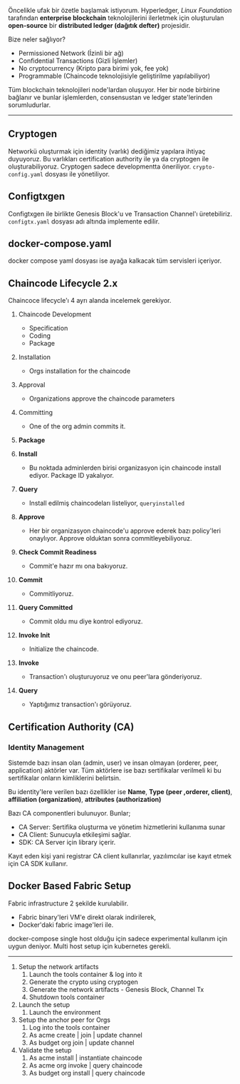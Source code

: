 Öncelikle ufak bir özetle başlamak istiyorum. Hyperledger, _Linux Foundation_ tarafından **enterprise blockchain** teknolojilerini ilerletmek için oluşturulan **open-source** bir **distributed ledger (dağıtık defter)** projesidir.

Bize neler sağlıyor?

- Permissioned Network (İzinli bir ağ)
- Confidential Transactions (Gizli İşlemler)
- No cryptocurrency (Kripto para birimi yok, fee yok)
- Programmable (Chaincode teknolojisiyle geliştirilme yapılabiliyor)

Tüm blockchain teknolojileri node'lardan oluşuyor. Her bir node birbirine bağlanır ve bunlar işlemlerden, consensustan ve ledger state'lerinden sorumludurlar.

---

## Cryptogen

Networkü oluşturmak için identity (varlık) dediğimiz yapılara ihtiyaç duyuyoruz. Bu varlıkları certification authority ile ya da cryptogen ile oluşturabiliyoruz. Cryptogen sadece developmentta öneriliyor. `crypto-config.yaml` dosyası ile yönetiliyor.

## Configtxgen

Configtxgen ile birlikte Genesis Block'u ve Transaction Channel'ı üretebiliriz. `configtx.yaml` dosyası adı altında implemente edilir.

## docker-compose.yaml

docker compose yaml dosyası ise ayağa kalkacak tüm servisleri içeriyor.

## Chaincode Lifecycle 2.x

Chaincoce lifecycle'ı 4 ayrı alanda incelemek gerekiyor.

1. Chaincode Development
   - Specification
   - Coding
   - Package
2. Installation
   - Orgs installation for the chaincode
3. Approval
   - Organizations approve the chaincode parameters
4. Committing

   - One of the org admin commits it.

5. **Package**
6. **Install**
   - Bu noktada adminlerden birisi organizasyon için chaincode install ediyor. Package ID yakalıyor.
7. **Query**
   - Install edilmiş chaincodeları listeliyor, `queryinstalled`
8. **Approve**
   - Her bir organizasyon chaincode'u approve ederek bazı policy'leri onaylıyor. Approve olduktan sonra commitleyebiliyoruz.
9. **Check Commit Readiness**
   - Commit'e hazır mı ona bakıyoruz.
10. **Commit**
    - Commitliyoruz.
11. **Query Committed**
    - Commit oldu mu diye kontrol ediyoruz.
12. **Invoke Init**
    - Initialize the chaincode.
13. **Invoke**
    - Transaction'ı oluşturuyoruz ve onu peer'lara gönderiyoruz.
14. **Query**
    - Yaptığımız transaction'ı görüyoruz.

## Certification Authority (CA)

### Identity Management

Sistemde bazı insan olan (admin, user) ve insan olmayan (orderer, peer, application) aktörler var. Tüm aktörlere ise bazı sertifikalar verilmeli ki bu sertifikalar onların kimliklerini belirtsin.

Bu identity'lere verilen bazı özellikler ise **Name**, **Type (peer ,orderer, client)**, **affiliation (organization)**, **attributes (authorization)**

Bazı CA componentleri bulunuyor. Bunlar;

- CA Server: Sertifika oluşturma ve yönetim hizmetlerini kullanıma sunar
- CA Client: Sunucuyla etkileşimi sağlar.
- SDK: CA Server için library içerir.

Kayıt eden kişi yani registrar CA client kullanırlar, yazılımcılar ise kayıt etmek için CA SDK kullanır.

## Docker Based Fabric Setup

Fabric infrastructure 2 şekilde kurulabilir.

- Fabric binary'leri VM'e direkt olarak indirilerek,
- Docker'daki fabric image'leri ile.

docker-compose single host olduğu için sadece experimental kullanım için uygun deniyor. Multi host setup için kubernetes gerekli.

---

1. Setup the network artifacts
   1. Launch the tools container & log into it
   2. Generate the crypto using cryptogen
   3. Generate the network artifacts - Genesis Block, Channel Tx
   4. Shutdown tools container
2. Launch the setup
   1. Launch the environment
3. Setup the anchor peer for Orgs
   1. Log into the tools container
   2. As acme create | join | update channel
   3. As budget org join | update channel
4. Validate the setup
   1. As acme install | instantiate chaincode
   2. As acme org invoke | query chaincode
   3. As budget org install | query chaincode
